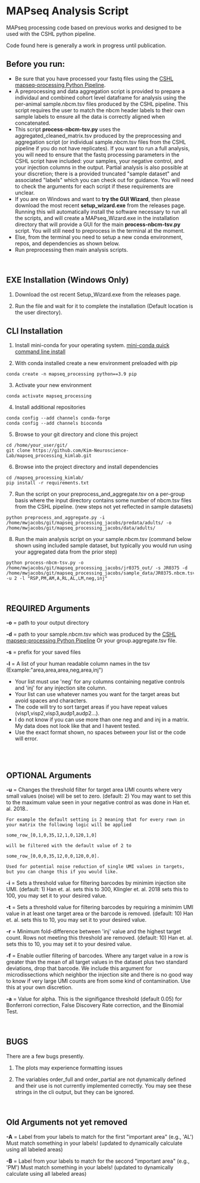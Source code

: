 # MAPseq Analysis Script
MAPseq processing code based on previous works and designed to be used with the CSHL python pipeline.

Code found here is generally a work in progress until publication.

## **Before you run:**
- Be sure that you have processed your fastq files using the [CSHL mapseq-processing Python Pipeline](https://github.com/ZadorLaboratory/mapseq-processing).
- A preprocessing and data aggregation script is provided to prepare a individaul and combined cohort level dataframe for analysis using the per-animal sample.nbcm.tsv files produced by the CSHL pipeline. This script requires the user to match the nbcm header labels to their own sample labels to ensure all the data is correctly aligned when concatenated.
- This script **process-nbcm-tsv.py** uses the aggregated_cleaned_matrix.tsv produced by the preprocessing and aggregation script (or individual sample.nbcm.tsv files from the CSHL pipeline if you do not have replicates). If you want to run a full analysis, you will need to ensure that the fastq processing parameters in the CSHL script have included: your samples, your negative control, and your injection columns in the output. Partial analysis is also possible at your discretion; there is a provided truncated "sample dataset" and associated "labels" which you can check out for guidance. You will need to check the arguments for each script if these requirements are unclear.
- If you are on Windows and want to **try the GUI Wizard**, then please download the most recent **setup_wizard.exe** from the releases page. Running this will automatically install the software necessary to run all the scripts, and will create a MAPseq_Wizard.exe in the installation directory that will provide a GUI for the main **process-nbcm-tsv.py** script. You will still need to preprocess in the terminal at the moment.
- Else, from the terminal you need to setup a new conda environment, repos, and dependencies as shown below.
- Run preprocessing then main analysis scripts.
<br/>

## EXE Installation (Windows Only)

1. Download the ost recent Setup_Wizard.exe from the releases page.

2. Run the file and wait for it to complete the installation (Default location is the user directory).

## CLI Installation

1. Install mini-conda for your operating system. [mini-conda quick command line install](https://docs.anaconda.com/miniconda/install/#quick-command-line-install)

2.  With conda installed create a new environment preloaded with pip

 ```
conda create -n mapseq_processing python==3.9 pip
```

3. Activate your new environment

```
conda activate mapseq_processing
```

4. Install additional repositories

```
conda config --add channels conda-forge
conda config --add channels bioconda
```

5. Browse to your git directory and clone this project

```
cd /home/your_user/git/
git clone https://github.com/Kim-Neuroscience-Lab/mapseq_processing_kimlab.git
```

6. Browse into the project directory and install dependencies

```
cd /mapseq_processing_kimlab/
pip install -r requirements.txt
```

7. Run the script on your preprocess_and_aggregate.tsv on a per-group basis where the input directory contains some number of nbcm.tsv files from the CSHL pipeline. (new steps not yet reflected in sample datasets)

```
python preprocess_and_aggregate.py -i /home/mwjacobs/git/mapseq_processing_jacobs/predata/adults/ -o /home/mwjacobs/git/mapseq_processing_jacobs/data/adults/
```

8. Run the main analysis script on your sample.nbcm.tsv (command below shown using included sample dataset, but typically you would run using your aggregated data from the prior step)

```
python process-nbcm-tsv.py -o /home/mwjacobs/git/mapseq_processing_jacobs/jr0375_out/ -s JR0375 -d /home/mwjacobs/git/mapseq_processing_jacobs/sample_data/JR0375.nbcm.tsv -u 2 -l "RSP,PM,AM,A,RL,AL,LM,neg,inj"
```

<br/>

## **REQUIRED Arguments**

**-o** = path to your output directory

**-d** = path to your sample.nbcm.tsv which was produced by the [CSHL mapseq-processing Python Pipeline](https://github.com/ZadorLaboratory/mapseq-processing) Or your group.aggregate.tsv file.

**-s** = prefix for your saved files

**-l** = A list of your human readable column names in the tsv (Example:"area,area,area,neg,area,inj") 
- Your list must use 'neg' for any columns containing negative controls and 'inj' for any injection site column.
- Your list can use whatever names you want for the target areas but avoid spaces and characters.
- The code will try to sort target areas if you have repeat values (visp1,visp2,visp3,audp1,audp2...).
- I do not know if you can use more than one neg and and inj in a matrix. My data does not look like that and I havent tested.
- Use the exact format shown, no spaces between your list or the code will error.

<br/>
<br/>

## **OPTIONAL Arguments**

**-u** = Changes the threshold filter for target area UMI counts where very small values (noise) will be set to zero. (default: 2) You may want to set this to the maximum value seen in your negative control as was done in Han et. al. 2018..

```
For example the default setting is 2 meaning that for every rown in your matrix the following logic will be applied

some_row_[0,1,0,35,12,1,0,120,1,0]

will be filtered with the default value of 2 to

some_row_[0,0,0,35,12,0,0,120,0,0].

Used for potential noise reduction of single UMI values in targets, but you can change this if you would like.
```

**-i** = Sets a threshold value for filtering barcodes by minimim injection site UMI. (default: 1) Han et. al. sets this to 300, Klingler et. al. 2018 sets this to 100, you may set it to your desired value.

**-t** = Sets a threshold value for filtering barcodes by requiring a minimim UMI value in at least one target area or the barcode is removed. (default: 10) Han et. al. sets this to 10, you may set it to your desired value.

**-r** = Minimum fold-difference between 'inj' value and the highest target count. Rows not meeting this threshold are removed. (default: 10) Han et. al. sets this to 10, you may set it to your desired value.

**-f** = Enable outlier filtering of barcodes. Where any target value in a row is greater than the mean of all target values in the dataset plus two standard deviations, drop that barcode. We include this argument for microdissections which neighbor the injection site and there is no good way to know if very large UMI counts are from some kind of contamination. Use this at your own discretion.

**-a** = Value for alpha. This is the signifigance threshold (default 0.05) for Bonferroni correction, False Discovery Rate correction, and the Binomial Test.

<br/>

## **BUGS**
There are a few bugs presently. 

1. The plots may experience formatting issues

2. The variables order_full and order_partial are not dynamically defined and their use is not currently implemented correctly. You may see these strings in the cli output, but they can be ignored.

<br/>

## **Old Arguments not yet removed**

**-A** = Label from your labels to match for the first "important area" (e.g., 'AL') Must match something in your labels! (updated to dynamically calculate using all labeled areas)

**-B** = Label from your labels to match for the second "important area" (e.g., 'PM') Must match something in your labels! (updated to dynamically calculate using all labeled areas)

